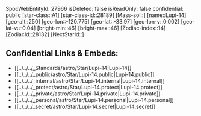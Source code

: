 ﻿---
location: [-33.97,120.775,250]
type: Star
tags:
- astro/Star

---
SpocWebEntityId: 27966
isDeleted: false
isReadOnly: false
confidential: public
[star-class::A1]
[star-class-id::28189]
[Mass-sol::]
[name::Lupi-14]
[geo-alt::250]
[geo-lon::-120.775]
[geo-lat::-33.97]
[geo-lon-v::0.002]
[geo-lat-v::-0.04]
[bright-min::46]
[bright-max::46]
[Zodiac-index::14]
[ZodiacId::28132]
[NextStarId::]



## Confidential Links & Embeds: 
- [[../../../_Standards/astro/Star/Lupi-14|Lupi-14]] 
- [[../../../_public/astro/Star/Lupi-14.public|Lupi-14.public]] 
- [[../../../_internal/astro/Star/Lupi-14.internal|Lupi-14.internal]] 
- [[../../../_protect/astro/Star/Lupi-14.protect|Lupi-14.protect]] 
- [[../../../_private/astro/Star/Lupi-14.private|Lupi-14.private]] 
- [[../../../_personal/astro/Star/Lupi-14.personal|Lupi-14.personal]] 
- [[../../../_secret/astro/Star/Lupi-14.secret|Lupi-14.secret]] 
